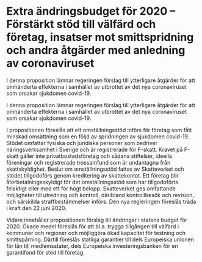 # Extra ändringsbudget för 2020 – Förstärkt stöd till välfärd och företag, insatser mot smittspridning och andra åtgärder med anledning av coronaviruset

I denna proposition lämnar regeringen förslag till ytterligare åtgärder för
att omhänderta effekterna i samhället av utbrottet av det nya coronaviruset som orsakar sjukdomen covid-19.

I denna proposition lämnar regeringen förslag till ytterligare åtgärder för
att omhänderta effekterna i samhället av utbrottet av det nya coronaviruset som orsakar sjukdomen covid-19.

I propositionen föreslås att ett omställningsstöd införs för företag som
fått minskad omsättning som en följd av spridningen av sjukdomen
covid-19. Stödet omfattar fysiska och juridiska personer som bedriver
näringsverksamhet i Sverige och är registrerade för F-skatt. Kravet på
F-skatt gäller inte privatbostadsföretag och sådana stiftelser, ideella föreningar och registrerade trossamfund som är undantagna från skattskyldighet. Beslut om omställningsstöd fattas av Skatteverket och stödet tillgodoförs genom kreditering av skattekontot. Ett företag blir återbetalningsskyldigt för det omställningsstöd som har tillgodoförts felaktigt eller med ett för högt belopp. Skatteverket ges omfattande möjligheter till utredning och kontroll, däribland kontrollbesök och revision, och särskilda straffbestämmelser införs. Den nya regleringen föreslås träda i kraft den 22 juni 2020.

Vidare innehåller propositionen förslag till ändringar i statens budget för
2020. Ökade medel föreslås för att bl.a. trygga tillgången till välfärd i kommuner och regioner och möjliggöra ökad kapacitet för testning och smittspårning. Därtill föreslås statliga garantier till dels Europeiska unionen för lån till medlemsstater, dels Europeiska investeringsbanken för en garantifond för stöd till företag.
